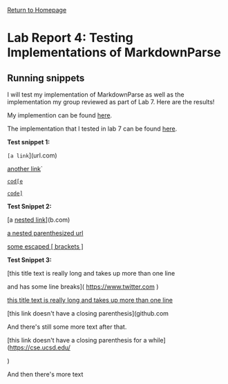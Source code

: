 [Return to Homepage](https://Conrado-M-UCSD.github.io/CSE15L-Lab-Reports/index.html)
# Lab Report 4: Testing Implementations of MarkdownParse

## Running snippets

I will test my implementation of MarkdownParse as well as the implementation my group reviewed as part of Lab 7. Here are the results! 

My implemention can be found [here](https://github.com/Conrado-M-UCSD/markdown-parser).

The implementation that I tested in lab 7 can be found [here](https://github.com/anhthony/markdown-parser).

__Test snippet 1:__ 

`[a link`](url.com)

[another link](`google.com)`

[`cod[e`](google.com)

[`code]`](ucsd.edu)

__Test Snippet 2:__

[a [nested link](a.com)](b.com)

[a nested parenthesized url](a.com(()))

[some escaped \[ brackets \]](example.com)


__Test Snippet 3:__

[this title text is really long and takes up more than 
one line

and has some line breaks](
    https://www.twitter.com
)

[this title text is really long and takes up more than 
one line](
https://sites.google.com/eng.ucsd.edu/cse-15l-spring-2022/schedule
)


[this link doesn't have a closing parenthesis](github.com

And there's still some more text after that.

[this link doesn't have a closing parenthesis for a while](https://cse.ucsd.edu/



)

And then there's more text
